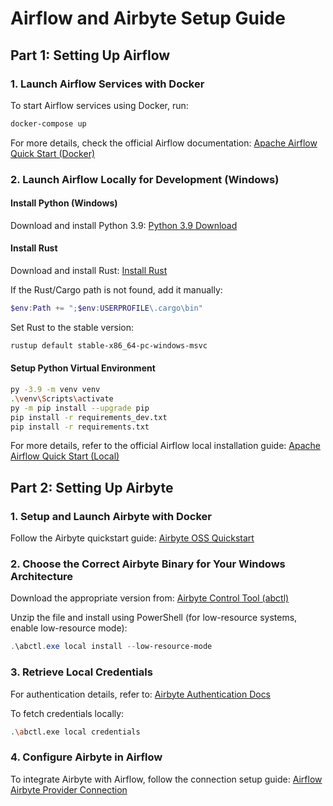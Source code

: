 # Airflow and Airbyte Setup Guide

## Part 1: Setting Up Airflow

### 1. Launch Airflow Services with Docker
To start Airflow services using Docker, run:
```sh
docker-compose up
```
For more details, check the official Airflow documentation:
[Apache Airflow Quick Start (Docker)](https://airflow.apache.org/docs/apache-airflow/stable/start/docker.html)

### 2. Launch Airflow Locally for Development (Windows)

#### Install Python (Windows)
Download and install Python 3.9:
[Python 3.9 Download](https://www.python.org/ftp/python/3.9.0/python-3.9.0-amd64.exe)

#### Install Rust
Download and install Rust:
[Install Rust](https://win.rustup.rs/x86_64)

If the Rust/Cargo path is not found, add it manually:
```powershell
$env:Path += ";$env:USERPROFILE\.cargo\bin"
```
Set Rust to the stable version:
```sh
rustup default stable-x86_64-pc-windows-msvc
```

#### Setup Python Virtual Environment
```sh
py -3.9 -m venv venv
.\venv\Scripts\activate
py -m pip install --upgrade pip
pip install -r requirements_dev.txt
pip install -r requirements.txt
```
For more details, refer to the official Airflow local installation guide:
[Apache Airflow Quick Start (Local)](https://airflow.apache.org/docs/apache-airflow/stable/start/local.html)

## Part 2: Setting Up Airbyte

### 1. Setup and Launch Airbyte with Docker
Follow the Airbyte quickstart guide:
[Airbyte OSS Quickstart](https://docs.airbyte.com/using-airbyte/getting-started/oss-quickstart)

### 2. Choose the Correct Airbyte Binary for Your Windows Architecture
Download the appropriate version from:
[Airbyte Control Tool (abctl)](https://github.com/airbytehq/abctl/releases/download/v0.24.0/abctl-v0.24.0-windows-amd64.zip)

Unzip the file and install using PowerShell (for low-resource systems, enable low-resource mode):
```powershell
.\abctl.exe local install --low-resource-mode
```

### 3. Retrieve Local Credentials
For authentication details, refer to:
[Airbyte Authentication Docs](https://docs.airbyte.com/deploying-airbyte/integrations/authentication)

To fetch credentials locally:
```sh
.\abctl.exe local credentials
```

### 4. Configure Airbyte in Airflow
To integrate Airbyte with Airflow, follow the connection setup guide:
[Airflow Airbyte Provider Connection](https://airflow.apache.org/docs/apache-airflow-providers-airbyte/stable/connections.html)
